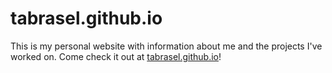 # tabrasel.github.io

This is my personal website with information about me and the projects I've worked on. Come check it out at [tabrasel.github.io](tabrasel.github.io)!
